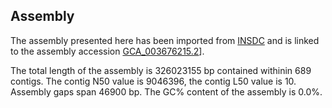 **Assembly**
--------

The assembly presented here has been imported from [INSDC](http://www.insdc.org) and is linked to the assembly accession [GCA\_003676215.2](http://www.ebi.ac.uk/ena/data/view/GCA_003676215.2)].

The total length of the assembly is 326023155 bp contained withinin 689 contigs.
The contig N50 value is 9046396, the contig L50 value is 10.
Assembly gaps span 46900 bp. The GC% content of the assembly is 0.0%.
